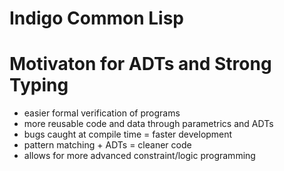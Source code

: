 # Indigo Common Lisp

# Motivaton for ADTs and Strong Typing

* easier formal verification of programs
* more reusable code and data through parametrics and ADTs
* bugs caught at compile time = faster development
* pattern matching + ADTs = cleaner code
* allows for more advanced constraint/logic programming 